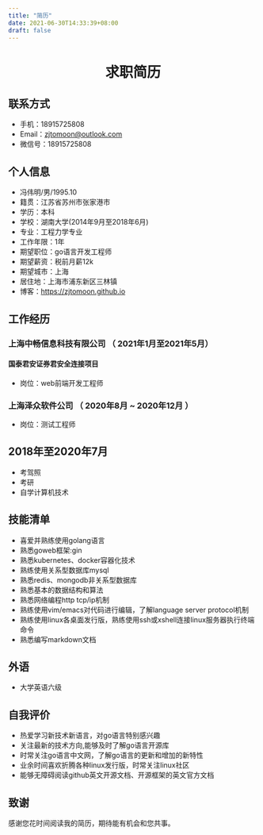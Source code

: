 ```yaml
---
title: "简历"
date: 2021-06-30T14:33:39+08:00
draft: false
---
```


# <center>求职简历</center>


## 联系方式

- 手机：18915725808
- Email：zjtomoon@outlook.com
- 微信号：18915725808

## 个人信息

 - 冯伟明/男/1995.10 
 - 籍贯：江苏省苏州市张家港市
 - 学历：本科
 - 学校：湖南大学(2014年9月至2018年6月)
 - 专业：工程力学专业 
 - 工作年限：1年
 - 期望职位：go语言开发工程师
 - 期望薪资：税前月薪12k
 - 期望城市：上海
 - 居住地：上海市浦东新区三林镇
 - 博客：https://zjtomoon.github.io

## 工作经历

### 上海中畅信息科技有限公司 （ 2021年1月至2021年5月）

####  国泰君安证券君安全连接项目

- 岗位：web前端开发工程师

### 上海泽众软件公司 （ 2020年8月 ~ 2020年12月 ）

- 岗位：测试工程师

## 2018年至2020年7月 

- 考驾照
- 考研
- 自学计算机技术

## 技能清单

- 喜爱并熟练使用golang语言
- 熟悉goweb框架:gin
- 熟悉kubernetes、docker容器化技术
- 熟练使用关系型数据库mysql
- 熟悉redis、mongodb非关系型数据库
- 熟悉基本的数据结构和算法
- 熟悉网络编程http tcp/ip机制
- 熟练使用vim/emacs对代码进行编辑，了解language server protocol机制
- 熟练使用linux各桌面发行版，熟练使用ssh或xshell连接linux服务器执行终端命令
- 熟悉编写markdown文档

## 外语

- 大学英语六级

## 自我评价

- 热爱学习新技术新语言，对go语言特别感兴趣
- 关注最新的技术方向,能够及时了解go语言开源库
- 时常关注go语言中文网，了解go语言的更新和增加的新特性
- 业余时间喜欢折腾各种linux发行版，时常关注linux社区
- 能够无障碍阅读github英文开源文档、开源框架的英文官方文档

## 致谢

感谢您花时间阅读我的简历，期待能有机会和您共事。